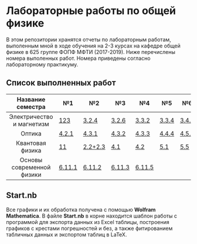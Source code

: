 # Лабораторные работы по общей физике
В этом репозитории хранятся отчеты по лабораторным работам, выполенным мной в ходе обучения на 2-3 курсах на кафедре общей физике в 625 группе ФОПФ МФТИ (2017-2019). Ниже перечислены номера выполенных работ. Номера приведены согласно лабораторному практикуму.

## Список выполненных работ

| Название семестра | №1 | №2 | №3 | №4 | №5 | №6 | №7 | №8 |
|:------:|---|---|---|---|---|---|---|---|
| Электричество и магнетизм |[123](https://github.com/Kiarendil/labs/tree/master/3sem/123)|[3.2.4](https://github.com/Kiarendil/labs/tree/master/3sem/324)|[3.2.6](https://github.com/Kiarendil/labs/tree/master/3sem/326)|[3.3.2](https://github.com/Kiarendil/labs/tree/master/3sem/332)|[3.3.4](https://github.com/Kiarendil/labs/tree/master/3sem/334)|[3.4.2](https://github.com/Kiarendil/labs/tree/master/3sem/342)|[3.4.5](https://github.com/Kiarendil/labs/tree/master/3sem/345)|[3.6.1](https://github.com/Kiarendil/labs/tree/master/3sem/361)|
|Оптика|[4.2.1](https://github.com/Kiarendil/labs/tree/master/4sem/421)|[4.3.1](https://github.com/Kiarendil/labs/tree/master/4sem/431)|[4.3.2](https://github.com/Kiarendil/labs/tree/master/4sem/432)|[4.3.3](https://github.com/Kiarendil/labs/tree/master/4sem/433)|[4.4.4](https://github.com/Kiarendil/labs/tree/master/4sem/444)|[4.5.2](https://github.com/Kiarendil/labs/tree/master/4sem/452)|[4.7.2](https://github.com/Kiarendil/labs/tree/master/4sem/472)|[4.7.3](https://github.com/Kiarendil/labs/tree/master/4sem/473)|
|Квантовая физика|[11](https://github.com/Kiarendil/labs/tree/master/5sem/41)|[2.2+2.3](https://github.com/Kiarendil/labs/tree/master/5sem/22)|[4.1](https://github.com/Kiarendil/labs/tree/master/5sem/41)|[4.2](https://github.com/Kiarendil/labs/tree/master/5sem/42)| [5.1](https://github.com/Kiarendil/labs/tree/master/5sem/51)|[5.5](https://github.com/Kiarendil/labs/tree/master/5sem/55)| [6.1](https://github.com/Kiarendil/labs/tree/master/5sem/61)|[10.4](https://github.com/Kiarendil/labs/tree/master/5sem/104)|
|Основы современной физики|[6.11.1](https://github.com/Kiarendil/labs/tree/master/6sem/6111)|[6.11.2](https://github.com/Kiarendil/labs/tree/master/6sem/6112)|[6.11.3](https://github.com/Kiarendil/labs/tree/master/6sem/6113)|[6.11.5](https://github.com/Kiarendil/labs/tree/master/6sem/6115)|

## Start.nb

Все графики и их обработка получена с помощью __Wolfram Mathematica__.
В файле __Start.nb__ в корне находится шаблон работы с программой для экспорта данных из Excel таблицы, построения графиков с крестами погрешностей и без, а также фитированием табличных данных и экспортом таблиц в LaTeX.